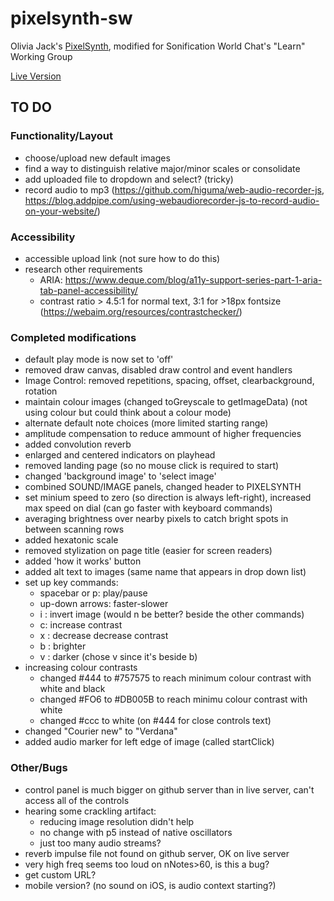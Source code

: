 # pixelsynth-sw
Olivia Jack's [PixelSynth](https://ojack.xyz/PIXELSYNTH/), modified for Sonification World Chat's "Learn" Working Group

[Live Version](https://matt-russo.github.io/pixelsynth-sw/)

## TO DO

### Functionality/Layout
* choose/upload new default images
* find a way to distinguish relative major/minor scales or consolidate
* add uploaded file to dropdown and select? (tricky)
* record audio to mp3 (https://github.com/higuma/web-audio-recorder-js, https://blog.addpipe.com/using-webaudiorecorder-js-to-record-audio-on-your-website/)

### Accessibility
* accessible upload link (not sure how to do this)
* research other requirements
  * ARIA: https://www.deque.com/blog/a11y-support-series-part-1-aria-tab-panel-accessibility/
  * contrast ratio > 4.5:1 for normal text, 3:1 for >18px fontsize (https://webaim.org/resources/contrastchecker/)

### Completed modifications
* default play mode is now set to 'off'
* removed draw canvas, disabled draw control and event handlers
* Image Control: removed repetitions, spacing, offset, clearbackground, rotation
* maintain colour images (changed toGreyscale to getImageData) (not using colour but could think about a colour mode)
* alternate default note choices (more limited starting range)
* amplitude compensation to reduce ammount of higher frequencies
* added convolution reverb
* enlarged and centered indicators on playhead
* removed landing page (so no mouse click is required to start)
* changed 'background image' to 'select image'
* combined SOUND/IMAGE panels, changed header to PIXELSYNTH
* set minium speed to zero (so direction is always left-right), increased max speed on dial (can go faster with keyboard commands)
* averaging brightness over nearby pixels to catch bright spots in between scanning rows
* added hexatonic scale
* removed stylization on page title (easier for screen readers)
* added 'how it works' button
* added alt text to images (same name that appears in drop down list)
* set up key commands:
  * spacebar or p: play/pause
  * up-down arrows: faster-slower
  * i : invert image (would n be better? beside the other commands)
  * c: increase contrast
  * x : decrease decrease contrast
  * b : brighter
  * v : darker (chose v since it's beside b)
* increasing colour contrasts
  * changed #444 to #757575 to reach minimum colour contrast with white and black
  * changed #FO6 to #DB005B to reach minimu colour contrast with white
  * changed #ccc to white (on #444 for close controls text)
* changed "Courier new" to "Verdana"
* added audio marker for left edge of image (called startClick)

### Other/Bugs
* control panel is much bigger on github server than in live server, can't access all of the controls
* hearing some crackling artifact:
  * reducing image resolution didn't help
  * no change with p5 instead of native oscillators
  * just too many audio streams?
* reverb impulse file not found on github server, OK on live server
* very high freq seems too loud on nNotes>60, is this a bug?
* get custom URL?
* mobile version? (no sound on iOS, is audio context starting?)
